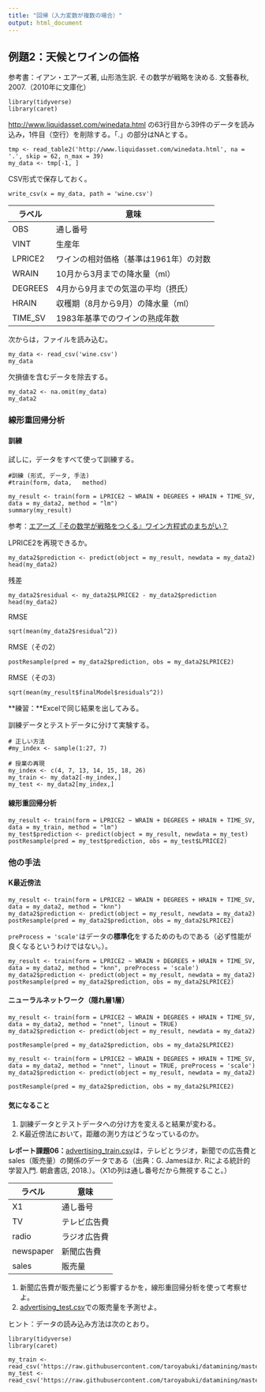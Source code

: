 ```yaml
---
title: "回帰（入力変数が複数の場合）"
output: html_document
---
```


## 例題2：天候とワインの価格

参考書：イアン・エアーズ著, 山形浩生訳. その数学が戦略を決める. 文藝春秋, 2007.（2010年に文庫化）

```{r}
library(tidyverse)
library(caret)
```

http://www.liquidasset.com/winedata.html の63行目から39件のデータを読み込み，1件目（空行）を削除する。「.」の部分はNAとする。

```{r}
tmp <- read_table2('http://www.liquidasset.com/winedata.html', na = '.', skip = 62, n_max = 39)
my_data <- tmp[-1, ]
```

CSV形式で保存しておく。

```{r, eval=FALSE}
write_csv(x = my_data, path = 'wine.csv')
```

ラベル|意味
------|-------------
OBS|通し番号
VINT|生産年
LPRICE2|ワインの相対価格（基準は1961年）の対数
WRAIN|10月から3月までの降水量（ml）
DEGREES|4月から9月までの気温の平均（摂氏）
HRAIN|収穫期（8月から9月）の降水量（ml）
TIME_SV|1983年基準でのワインの熟成年数

次からは，ファイルを読み込む。

```{r, eval=FALSE}
my_data <- read_csv('wine.csv')
my_data
```

欠損値を含むデータを除去する。

```{r}
my_data2 <- na.omit(my_data)
my_data2
```

### 線形重回帰分析

#### 訓練

試しに，データをすべて使って訓練する。

```{r}
#訓練 (形式, データ, 手法)
#train(form, data,   method)

my_result <- train(form = LPRICE2 ~ WRAIN + DEGREES + HRAIN + TIME_SV, data = my_data2, method = "lm")
summary(my_result)
```

参考：[エアーズ『その数学が戦略をつくる』ワイン方程式のまちがい？](https://cruel.hatenablog.com/entry/20150121/1421802947)

LPRICE2を再現できるか。

```{r}
my_data2$prediction <- predict(object = my_result, newdata = my_data2)
head(my_data2)
```

残差

```{r}
my_data2$residual <- my_data2$LPRICE2 - my_data2$prediction
head(my_data2)
```

RMSE

```{r}
sqrt(mean(my_data2$residual^2))
```

RMSE（その2）

```{r}
postResample(pred = my_data2$prediction, obs = my_data2$LPRICE2)
```

RMSE（その3）

```{r}
sqrt(mean(my_result$finalModel$residuals^2))
```

**練習：**Excelで同じ結果を出してみる。

訓練データとテストデータに分けて実験する。

```{r}
# 正しい方法
#my_index <- sample(1:27, 7)

# 授業の再現
my_index <- c(4, 7, 13, 14, 15, 18, 26)
my_train <- my_data2[-my_index,]
my_test <- my_data2[my_index,]
```

#### 線形重回帰分析

```{r}
my_result <- train(form = LPRICE2 ~ WRAIN + DEGREES + HRAIN + TIME_SV, data = my_train, method = "lm")
my_test$prediction <- predict(object = my_result, newdata = my_test)
postResample(pred = my_test$prediction, obs = my_test$LPRICE2)
```

### 他の手法

#### K最近傍法

```{r}
my_result <- train(form = LPRICE2 ~ WRAIN + DEGREES + HRAIN + TIME_SV, data = my_data2, method = "knn")
my_data2$prediction <- predict(object = my_result, newdata = my_data2)
postResample(pred = my_data2$prediction, obs = my_data2$LPRICE2)
```

`preProcess = 'scale'`はデータの**標準化**をするためのものである（必ず性能が良くなるというわけではない。）。

```{r}
my_result <- train(form = LPRICE2 ~ WRAIN + DEGREES + HRAIN + TIME_SV, data = my_data2, method = "knn", preProcess = 'scale')
my_data2$prediction <- predict(object = my_result, newdata = my_data2)
postResample(pred = my_data2$prediction, obs = my_data2$LPRICE2)
```

#### ニューラルネットワーク（隠れ層1層）

```{r, results=FALSE}
my_result <- train(form = LPRICE2 ~ WRAIN + DEGREES + HRAIN + TIME_SV, data = my_data2, method = "nnet", linout = TRUE)
my_data2$prediction <- predict(object = my_result, newdata = my_data2)
```

```{r}
postResample(pred = my_data2$prediction, obs = my_data2$LPRICE2)
```

```{r, results=FALSE}
my_result <- train(form = LPRICE2 ~ WRAIN + DEGREES + HRAIN + TIME_SV, data = my_data2, method = "nnet", linout = TRUE, preProcess = 'scale')
my_data2$prediction <- predict(object = my_result, newdata = my_data2)
```

```{r}
postResample(pred = my_data2$prediction, obs = my_data2$LPRICE2)
```

#### 気になること

1. 訓練データとテストデータへの分け方を変えると結果が変わる。
1. K最近傍法において，距離の測り方はどうなっているのか。

**レポート課題06：**[advertising_train.csv](advertising_train.csv)は，テレビとラジオ，新聞での広告費とsales（販売量）の関係のデータである（出典：G. Jamesほか. Rによる統計的学習入門. 朝倉書店, 2018.）。（X1の列は通し番号だから無視すること。）

ラベル|意味
------|-------------
X1|通し番号
TV|テレビ広告費
radio|ラジオ広告費
newspaper|新聞広告費
sales|販売量

1. 新聞広告費が販売量にどう影響するかを，線形重回帰分析を使って考察せよ。
1. [advertising_test.csv](advertising_test.csv)での販売量を予測せよ。

ヒント：データの読み込み方法は次のとおり。

```{r}
library(tidyverse)
library(caret)

my_train <- read_csv('https://raw.githubusercontent.com/taroyabuki/datamining/master/advertising_train.csv')
my_test <- read_csv('https://raw.githubusercontent.com/taroyabuki/datamining/master/advertising_test.csv')
```
